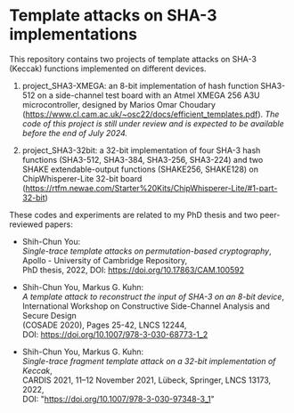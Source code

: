 # Template attacks on SHA-3 implementations

This repository contains two projects of template attacks on SHA-3 (Keccak) functions implemented on different devices.

1. project_SHA3-XMEGA: an 8-bit implementation of hash function SHA3-512 on a side-channel test board with an Atmel XMEGA 256 A3U microcontroller, designed by Marios Omar Choudary (https://www.cl.cam.ac.uk/~osc22/docs/efficient_templates.pdf). _The code of this project is still under review and is expected to be available before the end of July 2024._

2. project_SHA3-32bit: a 32-bit implementation of four SHA-3 hash functions (SHA3-512, SHA3-384, SHA3-256, SHA3-224) and two SHAKE extendable-output functions (SHAKE256, SHAKE128) on ChipWhisperer-Lite 32-bit board (https://rtfm.newae.com/Starter%20Kits/ChipWhisperer-Lite/#1-part-32-bit)

These codes and experiments are related to my PhD thesis and two peer-reviewed papers:

 -  Shih-Chun You:  
    _Single-trace template attacks on permutation-based cryptography_,  
    Apollo - University of Cambridge Repository,  
    PhD thesis, 2022, DOI: https://doi.org/10.17863/CAM.100592

 -  Shih-Chun You, Markus G. Kuhn:  
    _A template attack to reconstruct the input of SHA-3 on an 8-bit device_,  
    International Workshop on Constructive Side-Channel Analysis and Secure Design  
    (COSADE 2020), Pages 25-42, LNCS 12244,  
    DOI: https://doi.org/10.1007/978-3-030-68773-1_2  

 -  Shih-Chun You, Markus G. Kuhn:  
    _Single-trace fragment template attack on a 32-bit implementation of Keccak_,  
    CARDIS 2021, 11–12 November 2021, Lübeck, Springer, LNCS 13173, 2022,  
    DOI: "https://doi.org/10.1007/978-3-030-97348-3_1"
